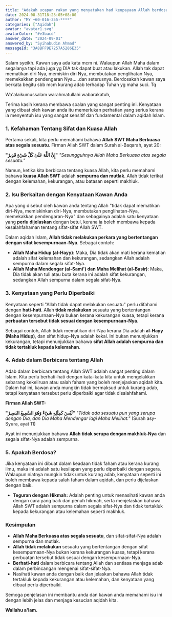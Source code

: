 ```yaml
---
title: "Adakah ucapan rakan yang menyatakan had keupayaan Allah berdosa dan tidak sopan?"
date: 2024-08-31T18:23:05+08:00
author: "MY +60-016-355-****"
categories: ["Aqidah"]
avatar: "avatar1.svg"
avatarColor: "#e3bacd"
answer_date: "2024-09-01"
answered_by: "Syihabudin Ahmad"
messageId: "3A8BFF9E7257A5286E35"
---
```


Salam syeikh. Kawan saya ada kata mcm ni. Walaupun Allah Maha dalam segalanya tapi ada juga yg DIA tak dapat buat atau lakukan. Allah tak dapat mematikan diri Nya, memiskin diri Nya, membutakan penglihatan Nya, memekakkan pendengaran Nya.....dan seterusnya. Berdosakah kawan saya berkata begitu sbb mcm kurang adab terhadap Tuhan yg maha suci. Tq

<!--more-->

Wa'alaikumussalam warahmatullahi wabarakatuh,

Terima kasih kerana membawa soalan yang sangat penting ini. Kenyataan yang dibuat oleh kawan anda itu memerlukan perhatian yang serius kerana ia menyentuh isu yang sangat sensitif dan fundamental dalam aqidah Islam.

### 1. **Kefahaman Tentang Sifat dan Kuasa Allah**

Pertama sekali, kita perlu memahami bahawa **Allah SWT Maha Berkuasa atas segala sesuatu**. Firman Allah SWT dalam Surah al-Baqarah, ayat 20:

**"إِنَّ اللَّهَ عَلَىٰ كُلِّ شَيْءٍ قَدِيرٌ"**
_"Sesungguhnya Allah Maha Berkuasa atas segala sesuatu."_

Namun, ketika kita berbicara tentang kuasa Allah, kita perlu memahami bahawa **kuasa Allah SWT** adalah **sempurna dan mutlak**. Allah tidak terikat dengan kelemahan, kekurangan, atau batasan seperti makhluk. 

### 2. **Isu Berkaitan dengan Kenyataan Kawan Anda**

Apa yang disebut oleh kawan anda tentang Allah "tidak dapat mematikan diri-Nya, memiskinkan diri-Nya, membutakan penglihatan-Nya, memekakkan pendengaran-Nya" dan sebagainya adalah satu kenyataan yang **perlu dijelaskan** dengan betul, kerana ia boleh membawa kepada kesalahfahaman tentang sifat-sifat Allah SWT.

Dalam aqidah Islam, **Allah tidak melakukan perkara yang bertentangan dengan sifat kesempurnaan-Nya**. Sebagai contoh:

- **Allah Maha Hidup (al-Hayy)**: Maka, Dia tidak akan mati kerana kematian adalah sifat kelemahan dan kekurangan, sedangkan Allah adalah sempurna dalam segala sifat-Nya.
- **Allah Maha Mendengar (al-Sami') dan Maha Melihat (al-Basir)**: Maka, Dia tidak akan tuli atau buta kerana ini adalah sifat kekurangan, sedangkan Allah sempurna dalam segala sifat-Nya.

### 3. **Kenyataan yang Perlu Diperbaiki**

Kenyataan seperti "Allah tidak dapat melakukan sesuatu" perlu difahami dengan **hati-hati**. Allah **tidak melakukan** sesuatu yang bertentangan dengan kesempurnaan-Nya bukan kerana kekurangan kuasa, tetapi kerana **perbuatan tersebut tidak sesuai dengan kesempurnaan-Nya**.

Sebagai contoh, Allah tidak mematikan diri-Nya kerana Dia adalah **al-Hayy (Maha Hidup)**, dan sifat hidup-Nya adalah kekal. Ini bukan menunjukkan kekurangan, tetapi menunjukkan bahawa **sifat Allah adalah sempurna dan tidak tertakluk kepada kelemahan**.

### 4. **Adab dalam Berbicara tentang Allah**

Adab dalam berbicara tentang Allah SWT adalah sangat penting dalam Islam. Kita perlu berhati-hati dengan kata-kata kita untuk mengelakkan sebarang kekeliruan atau salah faham yang boleh menjejaskan aqidah kita. Dalam hal ini, kawan anda mungkin tidak bermaksud untuk kurang adab, tetapi kenyataan tersebut perlu diperbaiki agar tidak disalahfahami.

**Firman Allah SWT:**

**"لَيْسَ كَمِثْلِهِ شَيْءٌ وَهُوَ السَّمِيعُ البَصِيرُ"**
_"Tidak ada sesuatu pun yang serupa dengan Dia, dan Dia Maha Mendengar lagi Maha Melihat."_
(Surah asy-Syura, ayat 11)

Ayat ini menunjukkan bahawa **Allah tidak serupa dengan makhluk-Nya** dan segala sifat-Nya adalah sempurna.

### 5. **Apakah Berdosa?**

Jika kenyataan ini dibuat dalam keadaan tidak faham atau kerana kurang ilmu, maka ini adalah satu kesilapan yang perlu diperbaiki dengan segera. Walaupun niatnya mungkin tidak untuk kurang adab, kenyataan seperti ini boleh membawa kepada salah faham dalam aqidah, dan perlu dijelaskan dengan baik.

- **Teguran dengan Hikmah:** Adalah penting untuk menasihati kawan anda dengan cara yang baik dan penuh hikmah, serta menjelaskan bahawa Allah SWT adalah sempurna dalam segala sifat-Nya dan tidak tertakluk kepada kekurangan atau kelemahan seperti makhluk.

### Kesimpulan

- **Allah Maha Berkuasa atas segala sesuatu**, dan sifat-sifat-Nya adalah sempurna dan mutlak.
- **Allah tidak melakukan** sesuatu yang bertentangan dengan sifat kesempurnaan-Nya bukan kerana kekurangan kuasa, tetapi kerana perbuatan tersebut tidak sesuai dengan kesempurnaan-Nya.
- **Berhati-hati** dalam berbicara tentang Allah dan sentiasa menjaga adab dalam perbincangan mengenai sifat-sifat-Nya.
- Nasihati kawan anda dengan baik dan jelaskan bahawa Allah tidak tertakluk kepada kekurangan atau kelemahan, dan kenyataan yang dibuat perlu diperbaiki.

Semoga penjelasan ini membantu anda dan kawan anda memahami isu ini dengan lebih jelas dan menjaga kesucian aqidah kita.

**Wallahu a'lam.**
